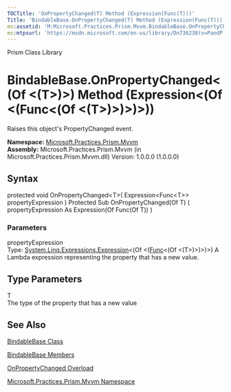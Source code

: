 ```yaml
---
TOCTitle: 'OnPropertyChanged(T) Method (Expression(Func(T)))'
Title: 'BindableBase.OnPropertyChanged(T) Method (Expression(Func(T))) (Microsoft.Practices.Prism.Mvvm)'
ms:assetid: 'M:Microsoft.Practices.Prism.Mvvm.BindableBase.OnPropertyChanged\`\`1(System.Linq.Expressions.Expression{System.Func{\`\`0}})'
ms:mtpsurl: 'https://msdn.microsoft.com/en-us/library/Dn736238(v=PandP.50)'
---
```


Prism Class Library

BindableBase.OnPropertyChanged&lt;(Of &lt;(T&gt;)&gt;) Method (Expression&lt;(Of &lt;(Func&lt;(Of &lt;(T&gt;)&gt;)&gt;)&gt;))
=================================================================================================================================

Raises this object's PropertyChanged event.

**Namespace:** [Microsoft.Practices.Prism.Mvvm](https://msdn.microsoft.com/n:microsoft.practices.prism.mvvm)
**Assembly:** Microsoft.Practices.Prism.Mvvm (in Microsoft.Practices.Prism.Mvvm.dll) Version: 1.0.0.0 (1.0.0.0)

## Syntax


<span id="syntaxToggle"></span>protected void OnPropertyChanged&lt;T&gt;( Expression&lt;Func&lt;T&gt;&gt; propertyExpression ) Protected Sub OnPropertyChanged(Of T) ( propertyExpression As Expression(Of Func(Of T)) )

### Parameters

propertyExpression  
Type: [System.Linq.Expressions.Expression](http://msdn2.microsoft.com/en-us/library/bb335710)&lt;(Of &lt;([Func](http://msdn2.microsoft.com/en-us/library/bb534960)&lt;(Of &lt;(T&gt;)&gt;)&gt;)&gt;)
A Lambda expression representing the property that has a new value.

Type Parameters
---------------

<span id="templatesToggle"></span>
T  
The type of the property that has a new value

See Also
--------


[BindableBase Class](https://msdn.microsoft.com/t:microsoft.practices.prism.mvvm.bindablebase)

[BindableBase Members](https://msdn.microsoft.com/allmembers.t:microsoft.practices.prism.mvvm.bindablebase)

[OnPropertyChanged Overload](https://msdn.microsoft.com/overload:microsoft.practices.prism.mvvm.bindablebase.onpropertychanged)

[Microsoft.Practices.Prism.Mvvm Namespace](https://msdn.microsoft.com/n:microsoft.practices.prism.mvvm)
